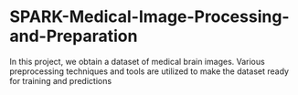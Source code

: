 # SPARK-Medical-Image-Processing-and-Preparation
In this project, we obtain a dataset of medical brain images. Various preprocessing techniques and tools are utilized to make the dataset ready for training and predictions
